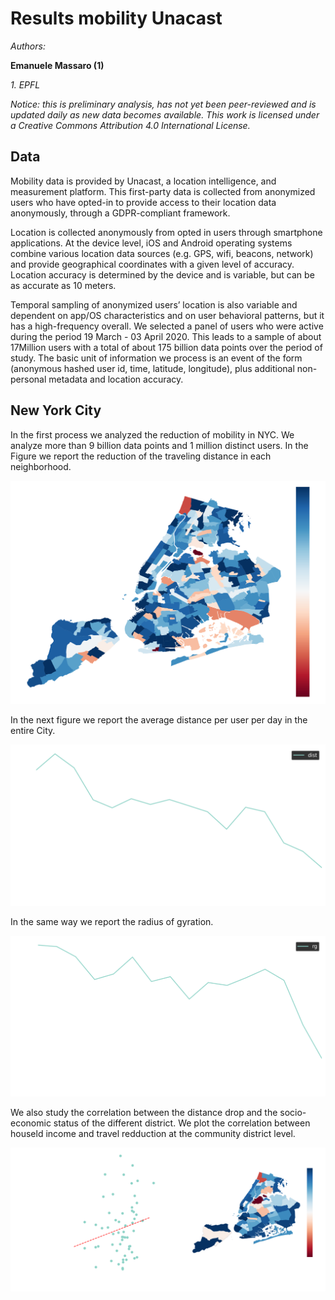 # Results mobility Unacast

*Authors:*

**Emanuele Massaro (1)**

*1. EPFL*


*Notice: this is preliminary analysis, has not yet been peer-reviewed and is updated daily as new data becomes available. This work is licensed under a Creative Commons Attribution 4.0 International License.*     


## Data

Mobility data is provided by Unacast, a location intelligence, and measurement platform. This first-party data is collected from anonymized users who have opted-in to provide access to their location data anonymously, through a GDPR-compliant framework.

Location is collected anonymously from opted in users through smartphone applications. At the device level, iOS and Android operating systems combine various location data sources (e.g. GPS, wifi, beacons, network) and provide geographical coordinates with a given level of accuracy. Location accuracy is determined by the device and is variable, but can be as accurate as 10 meters.

Temporal sampling of anonymized users’ location is also variable and dependent on app/OS characteristics and on user behavioral patterns, but it has a high-frequency overall. We selected a panel of users who were active during the period 19 March - 03 April 2020. This leads to a sample of about 17Million users with a total of about 175 billion data points over the period of study. The basic unit of information we process is an event of the form (anonymous hashed user id, time, latitude, longitude), plus additional non-personal metadata and location accuracy.

## New York City

In the first process we analyzed the reduction of mobility in NYC. We analyze more than 9 billion data points and 1 million distinct users.
In the Figure we report the reduction of the traveling distance in each neighborhood.    

![GitHub Logo](NYdiffMap11.png)

In the next figure we report the average distance per user per day in the entire City.  

![GitHub Logo](temporalDist.png)

In the same way we report the radius of gyration. 


![GitHub Logo](temporalRadius.png)

We also study the correlation between the distance drop and the socio-economic status of the different district. We plot the correlation between houseld income and travel redduction at the community district level.

![GitHub Logo](correlationIncome1.png)
